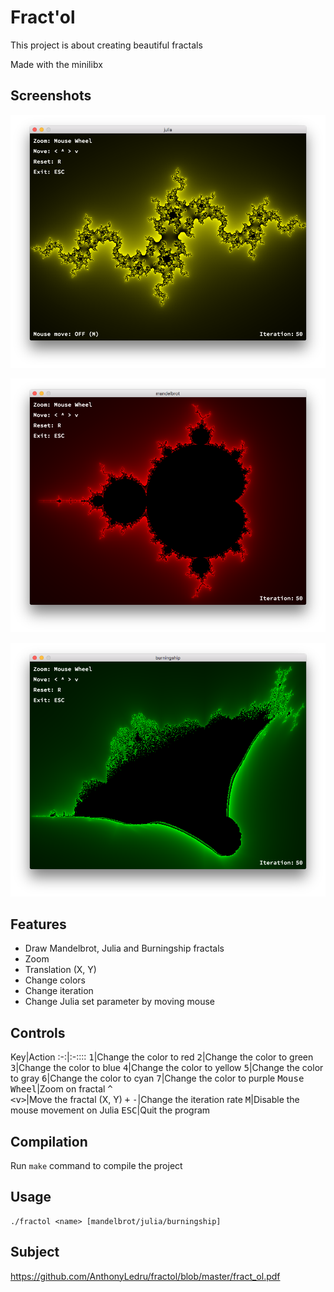 # Fract'ol

This project is about creating beautiful fractals

Made with the minilibx

## Screenshots

![alt text](https://github.com/AnthonyLedru/fractol/blob/master/screenshots/julia.png)

![alt text](https://github.com/AnthonyLedru/fractol/blob/master/screenshots/mandelbrot.png)

![alt text](https://github.com/AnthonyLedru/fractol/blob/master/screenshots/burningship.png)

## Features

- Draw Mandelbrot, Julia and Burningship fractals
- Zoom
- Translation (X, Y)
- Change colors
- Change iteration
- Change Julia set parameter by moving mouse

## Controls

Key|Action
:-:|:-::::
<kbd>1</kbd>|Change the color to red
<kbd>2</kbd>|Change the color to green
<kbd>3</kbd>|Change the color to blue
<kbd>4</kbd>|Change the color to yellow
<kbd>5</kbd>|Change the color to gray
<kbd>6</kbd>|Change the color to cyan
<kbd>7</kbd>|Change the color to purple
<kbd>Mouse Wheel</kbd>|Zoom on fractal
<kbd>^</kbd><br><kbd><</kbd><kbd>v</kbd><kbd>></kbd>|Move the fractal (X, Y)
<kbd>+</kbd> <kbd>-</kbd>|Change the iteration rate
<kbd>M</kbd>|Disable the mouse movement on Julia
<kbd>ESC</kbd>|Quit the program

## Compilation

Run `make` command to compile the project

## Usage

```
./fractol <name> [mandelbrot/julia/burningship]
```

## Subject 
 
https://github.com/AnthonyLedru/fractol/blob/master/fract_ol.pdf
